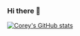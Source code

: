 ### Hi there 👋

[![Corey's GitHub stats](https://github-readme-stats.vercel.app/api?username=CoreyHayward&show_icons=true&theme=dark)](https://github.com/anuraghazra/github-readme-stats)
<!--
**CoreyHayward/Coreyhayward** is a ✨ _special_ ✨ repository because its `README.md` (this file) appears on your GitHub profile.

Here are some ideas to get you started:

- 🔭 I’m currently working on ...
- 🌱 I’m currently learning ...
- 👯 I’m looking to collaborate on ...
- 🤔 I’m looking for help with ...
- 💬 Ask me about ...
- 📫 How to reach me: ...
- 😄 Pronouns: ...
- ⚡ Fun fact: ...
-->

